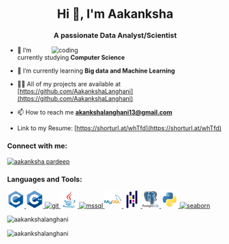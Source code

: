 <h1 align="center">Hi 👋, I'm Aakanksha</h1>
<h3 align="center">A passionate Data Analyst/Scientist</h3>

<img align="right" alt="coding" width="400" src="![image](https://github.com/user-attachments/assets/092cfa63-882b-4036-9508-bb5923cde40d)">

- 🔭 I’m currently studying **Computer Science**

- 🌱 I’m currently learning **Big data and Machine Learning**

- 👨‍💻 All of my projects are available at [https://github.com/AakankshaLanghani](https://github.com/AakankshaLanghani)

- 📫 How to reach me **akankshalanghani13@gmail.com**

- Link to my Resume: [https://shorturl.at/whTfd](https://shorturl.at/whTfd)

<h3 align="left">Connect with me:</h3>
<p align="left">
<a href="https://linkedin.com/in/aakanksha pardeep" target="blank"><img align="center" src="https://raw.githubusercontent.com/rahuldkjain/github-profile-readme-generator/master/src/images/icons/Social/linked-in-alt.svg" alt="aakanksha pardeep" height="30" width="40" /></a>
</p>

<h3 align="left">Languages and Tools:</h3>
<p align="left"> <a href="https://www.cprogramming.com/" target="_blank" rel="noreferrer"> <img src="https://raw.githubusercontent.com/devicons/devicon/master/icons/c/c-original.svg" alt="c" width="40" height="40"/> </a> <a href="https://www.w3schools.com/cpp/" target="_blank" rel="noreferrer"> <img src="https://raw.githubusercontent.com/devicons/devicon/master/icons/cplusplus/cplusplus-original.svg" alt="cplusplus" width="40" height="40"/> </a> <a href="https://git-scm.com/" target="_blank" rel="noreferrer"> <img src="https://www.vectorlogo.zone/logos/git-scm/git-scm-icon.svg" alt="git" width="40" height="40"/> </a> <a href="https://www.java.com" target="_blank" rel="noreferrer"> <img src="https://raw.githubusercontent.com/devicons/devicon/master/icons/java/java-original.svg" alt="java" width="40" height="40"/> </a> <a href="https://www.microsoft.com/en-us/sql-server" target="_blank" rel="noreferrer"> <img src="https://www.svgrepo.com/show/303229/microsoft-sql-server-logo.svg" alt="mssql" width="40" height="40"/> </a> <a href="https://www.mysql.com/" target="_blank" rel="noreferrer"> <img src="https://raw.githubusercontent.com/devicons/devicon/master/icons/mysql/mysql-original-wordmark.svg" alt="mysql" width="40" height="40"/> </a> <a href="https://pandas.pydata.org/" target="_blank" rel="noreferrer"> <img src="https://raw.githubusercontent.com/devicons/devicon/2ae2a900d2f041da66e950e4d48052658d850630/icons/pandas/pandas-original.svg" alt="pandas" width="40" height="40"/> </a> <a href="https://www.postgresql.org" target="_blank" rel="noreferrer"> <img src="https://raw.githubusercontent.com/devicons/devicon/master/icons/postgresql/postgresql-original-wordmark.svg" alt="postgresql" width="40" height="40"/> </a> <a href="https://www.python.org" target="_blank" rel="noreferrer"> <img src="https://raw.githubusercontent.com/devicons/devicon/master/icons/python/python-original.svg" alt="python" width="40" height="40"/> </a> <a href="https://seaborn.pydata.org/" target="_blank" rel="noreferrer"> <img src="https://seaborn.pydata.org/_images/logo-mark-lightbg.svg" alt="seaborn" width="40" height="40"/> </a> </p>

<p><img align="center" src="https://github-readme-stats.vercel.app/api/top-langs?username=aakankshalanghani&show_icons=true&locale=en&layout=compact" alt="aakankshalanghani" /></p>

<p><img align="center" src="https://github-readme-streak-stats.herokuapp.com/?user=aakankshalanghani&" alt="aakankshalanghani" /></p>

